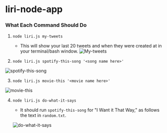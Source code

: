# liri-node-app
### What Each Command Should Do

1. `node liri.js my-tweets`

   * This will show your last 20 tweets and when they were created at in your terminal/bash window.
   ![My-tweets](https://github.com/tabjr09/liri-node-app/tree/master/images/liri-tweets-screenshot.png "My-tweets")

2. `node liri.js spotify-this-song '<song name here>'`

 ![spotify-this-song](https://github.com/tabjr09/liri-node-app/tree/master/images/spotify-screenshot.png "spotify-this-song")

3. `node liri.js movie-this '<movie name here>'`

 ![movie-this](https://github.com/tabjr09/liri-node-app/tree/master/images/liri-omdb-screenshot.png "movie-this")



4. `node liri.js do-what-it-says`
   

     * It should run `spotify-this-song` for "I Want it That Way," as follows the text in `random.txt`.
     
      ![do-what-it-says](https://github.com/tabjr09/liri-node-app/tree/master/images/liri-doIt-screenshot.png "do-what-it-says")

